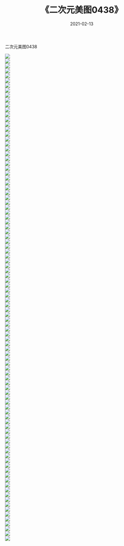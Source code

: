 ﻿---
layout: post
title:  《二次元美图0438》
date:   2021-02-13
img: http://imgx.orgx.ga/二次元/2021/二次元美图0438/000.jpg
categories: [美女, 清纯, 唯美]
---

二次元美图0438

 ![](http://imgx.orgx.ga/二次元/2021/二次元美图0438/001.jpg) <br>![](http://imgx.orgx.ga/二次元/2021/二次元美图0438/002.jpg) <br>![](http://imgx.orgx.ga/二次元/2021/二次元美图0438/003.jpg) <br>![](http://imgx.orgx.ga/二次元/2021/二次元美图0438/004.jpg) <br>![](http://imgx.orgx.ga/二次元/2021/二次元美图0438/005.jpg) <br>![](http://imgx.orgx.ga/二次元/2021/二次元美图0438/006.jpg) <br>![](http://imgx.orgx.ga/二次元/2021/二次元美图0438/007.jpg) <br>![](http://imgx.orgx.ga/二次元/2021/二次元美图0438/008.jpg) <br>![](http://imgx.orgx.ga/二次元/2021/二次元美图0438/009.jpg) <br>![](http://imgx.orgx.ga/二次元/2021/二次元美图0438/010.jpg) <br>![](http://imgx.orgx.ga/二次元/2021/二次元美图0438/011.jpg) <br>![](http://imgx.orgx.ga/二次元/2021/二次元美图0438/012.jpg) <br>![](http://imgx.orgx.ga/二次元/2021/二次元美图0438/013.jpg) <br>![](http://imgx.orgx.ga/二次元/2021/二次元美图0438/014.jpg) <br>![](http://imgx.orgx.ga/二次元/2021/二次元美图0438/015.jpg) <br>![](http://imgx.orgx.ga/二次元/2021/二次元美图0438/016.jpg) <br>![](http://imgx.orgx.ga/二次元/2021/二次元美图0438/017.jpg) <br>![](http://imgx.orgx.ga/二次元/2021/二次元美图0438/018.jpg) <br>![](http://imgx.orgx.ga/二次元/2021/二次元美图0438/019.jpg) <br>![](http://imgx.orgx.ga/二次元/2021/二次元美图0438/020.jpg) <br>![](http://imgx.orgx.ga/二次元/2021/二次元美图0438/021.jpg) <br>![](http://imgx.orgx.ga/二次元/2021/二次元美图0438/022.jpg) <br>![](http://imgx.orgx.ga/二次元/2021/二次元美图0438/023.jpg) <br>![](http://imgx.orgx.ga/二次元/2021/二次元美图0438/024.jpg) <br>![](http://imgx.orgx.ga/二次元/2021/二次元美图0438/025.jpg) <br>![](http://imgx.orgx.ga/二次元/2021/二次元美图0438/026.jpg) <br>![](http://imgx.orgx.ga/二次元/2021/二次元美图0438/027.jpg) <br>![](http://imgx.orgx.ga/二次元/2021/二次元美图0438/028.jpg) <br>![](http://imgx.orgx.ga/二次元/2021/二次元美图0438/029.jpg) <br>![](http://imgx.orgx.ga/二次元/2021/二次元美图0438/030.jpg) <br>![](http://imgx.orgx.ga/二次元/2021/二次元美图0438/031.jpg) <br>![](http://imgx.orgx.ga/二次元/2021/二次元美图0438/032.jpg) <br>![](http://imgx.orgx.ga/二次元/2021/二次元美图0438/033.jpg) <br>![](http://imgx.orgx.ga/二次元/2021/二次元美图0438/034.jpg) <br>![](http://imgx.orgx.ga/二次元/2021/二次元美图0438/035.jpg) <br>![](http://imgx.orgx.ga/二次元/2021/二次元美图0438/036.jpg) <br>![](http://imgx.orgx.ga/二次元/2021/二次元美图0438/037.jpg) <br>![](http://imgx.orgx.ga/二次元/2021/二次元美图0438/038.jpg) <br>![](http://imgx.orgx.ga/二次元/2021/二次元美图0438/039.jpg) <br>![](http://imgx.orgx.ga/二次元/2021/二次元美图0438/040.jpg) <br>![](http://imgx.orgx.ga/二次元/2021/二次元美图0438/041.jpg) <br>![](http://imgx.orgx.ga/二次元/2021/二次元美图0438/042.jpg) <br>![](http://imgx.orgx.ga/二次元/2021/二次元美图0438/043.jpg) <br>![](http://imgx.orgx.ga/二次元/2021/二次元美图0438/044.jpg) <br>![](http://imgx.orgx.ga/二次元/2021/二次元美图0438/045.jpg) <br>![](http://imgx.orgx.ga/二次元/2021/二次元美图0438/046.jpg) <br>![](http://imgx.orgx.ga/二次元/2021/二次元美图0438/047.jpg) <br>![](http://imgx.orgx.ga/二次元/2021/二次元美图0438/048.jpg) <br>![](http://imgx.orgx.ga/二次元/2021/二次元美图0438/049.jpg) <br>![](http://imgx.orgx.ga/二次元/2021/二次元美图0438/050.jpg) <br>![](http://imgx.orgx.ga/二次元/2021/二次元美图0438/051.jpg) <br>![](http://imgx.orgx.ga/二次元/2021/二次元美图0438/052.jpg) <br>![](http://imgx.orgx.ga/二次元/2021/二次元美图0438/053.jpg) <br>![](http://imgx.orgx.ga/二次元/2021/二次元美图0438/054.jpg) <br>![](http://imgx.orgx.ga/二次元/2021/二次元美图0438/055.jpg) <br>![](http://imgx.orgx.ga/二次元/2021/二次元美图0438/056.jpg) <br>![](http://imgx.orgx.ga/二次元/2021/二次元美图0438/057.jpg) <br>![](http://imgx.orgx.ga/二次元/2021/二次元美图0438/058.jpg) <br>![](http://imgx.orgx.ga/二次元/2021/二次元美图0438/059.jpg) <br>![](http://imgx.orgx.ga/二次元/2021/二次元美图0438/060.jpg) <br>![](http://imgx.orgx.ga/二次元/2021/二次元美图0438/061.jpg) <br>![](http://imgx.orgx.ga/二次元/2021/二次元美图0438/062.jpg) <br>![](http://imgx.orgx.ga/二次元/2021/二次元美图0438/063.jpg) <br>![](http://imgx.orgx.ga/二次元/2021/二次元美图0438/064.jpg) <br>![](http://imgx.orgx.ga/二次元/2021/二次元美图0438/065.jpg) <br>![](http://imgx.orgx.ga/二次元/2021/二次元美图0438/066.jpg) <br>![](http://imgx.orgx.ga/二次元/2021/二次元美图0438/067.jpg) <br>![](http://imgx.orgx.ga/二次元/2021/二次元美图0438/068.jpg) <br>![](http://imgx.orgx.ga/二次元/2021/二次元美图0438/069.jpg) <br>![](http://imgx.orgx.ga/二次元/2021/二次元美图0438/070.jpg) <br>![](http://imgx.orgx.ga/二次元/2021/二次元美图0438/071.jpg) <br>![](http://imgx.orgx.ga/二次元/2021/二次元美图0438/072.jpg) <br>![](http://imgx.orgx.ga/二次元/2021/二次元美图0438/073.jpg) <br>![](http://imgx.orgx.ga/二次元/2021/二次元美图0438/074.jpg) <br>![](http://imgx.orgx.ga/二次元/2021/二次元美图0438/075.jpg) <br>![](http://imgx.orgx.ga/二次元/2021/二次元美图0438/076.jpg) <br>![](http://imgx.orgx.ga/二次元/2021/二次元美图0438/077.jpg) <br>![](http://imgx.orgx.ga/二次元/2021/二次元美图0438/078.jpg) <br>![](http://imgx.orgx.ga/二次元/2021/二次元美图0438/079.jpg) <br>![](http://imgx.orgx.ga/二次元/2021/二次元美图0438/080.jpg) <br>![](http://imgx.orgx.ga/二次元/2021/二次元美图0438/081.jpg) <br>![](http://imgx.orgx.ga/二次元/2021/二次元美图0438/082.jpg) <br>![](http://imgx.orgx.ga/二次元/2021/二次元美图0438/083.jpg) <br>![](http://imgx.orgx.ga/二次元/2021/二次元美图0438/084.jpg) <br>![](http://imgx.orgx.ga/二次元/2021/二次元美图0438/085.jpg) <br>![](http://imgx.orgx.ga/二次元/2021/二次元美图0438/086.jpg) <br>![](http://imgx.orgx.ga/二次元/2021/二次元美图0438/087.jpg) <br>![](http://imgx.orgx.ga/二次元/2021/二次元美图0438/088.jpg) <br>![](http://imgx.orgx.ga/二次元/2021/二次元美图0438/089.jpg) <br>![](http://imgx.orgx.ga/二次元/2021/二次元美图0438/090.jpg) <br>![](http://imgx.orgx.ga/二次元/2021/二次元美图0438/091.jpg) <br>![](http://imgx.orgx.ga/二次元/2021/二次元美图0438/092.jpg) <br>![](http://imgx.orgx.ga/二次元/2021/二次元美图0438/093.jpg) <br>![](http://imgx.orgx.ga/二次元/2021/二次元美图0438/094.jpg) <br>![](http://imgx.orgx.ga/二次元/2021/二次元美图0438/095.jpg) <br>![](http://imgx.orgx.ga/二次元/2021/二次元美图0438/096.jpg) <br>![](http://imgx.orgx.ga/二次元/2021/二次元美图0438/097.jpg) <br>![](http://imgx.orgx.ga/二次元/2021/二次元美图0438/098.jpg) <br>![](http://imgx.orgx.ga/二次元/2021/二次元美图0438/099.jpg) <br>![](http://imgx.orgx.ga/二次元/2021/二次元美图0438/100.jpg) <br>